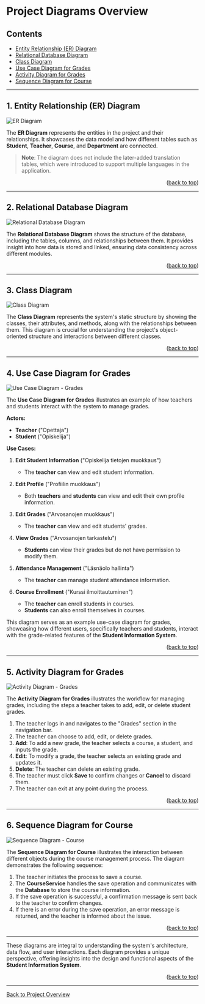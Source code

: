# Project Diagrams Overview

## Contents
- [Entity Relationship (ER) Diagram](#1-entity-relationship-er-diagram)
- [Relational Database Diagram](#2-relational-database-diagram)
- [Class Diagram](#3-class-diagram)
- [Use Case Diagram for Grades](#4-use-case-diagram-for-grades)
- [Activity Diagram for Grades](#5-activity-diagram-for-grades)
- [Sequence Diagram for Course](#6-sequence-diagram-for-course)

---

## 1. Entity Relationship (ER) Diagram
![ER Diagram](../../images/diagrams/1.ER-Diagram.png)

The **ER Diagram** represents the entities in the project and their relationships. It showcases the data model and how different tables such as **Student**, **Teacher**, **Course**, and **Department** are connected.

> **Note**: The diagram does not include the later-added translation tables, which were introduced to support multiple languages in the application.

<p align="right">(<a href="#contents">back to top</a>)</p>

---

## 2. Relational Database Diagram
![Relational Database Diagram](../../images/diagrams/2.Relational-Database-Diagram.png)

The **Relational Database Diagram** shows the structure of the database, including the tables, columns, and relationships between them. It provides insight into how data is stored and linked, ensuring data consistency across different modules.

<p align="right">(<a href="#contents">back to top</a>)</p>

---

## 3. Class Diagram
![Class Diagram](../../images/diagrams/3.Class-Diagram.png)

The **Class Diagram** represents the system's static structure by showing the classes, their attributes, and methods, along with the relationships between them. This diagram is crucial for understanding the project's object-oriented structure and interactions between different classes.

<p align="right">(<a href="#contents">back to top</a>)</p>

---

## 4. Use Case Diagram for Grades
![Use Case Diagram - Grades](../../images/diagrams/4.Use-Case-Diagram-Grades.png)

The **Use Case Diagram for Grades** illustrates an example of how teachers and students interact with the system to manage grades.

**Actors:**
- **Teacher** ("Opettaja")
- **Student** ("Opiskelija")

**Use Cases:**

1. **Edit Student Information** ("Opiskelija tietojen muokkaus")
   - The **teacher** can view and edit student information.

2. **Edit Profile** ("Profiilin muokkaus")
   - Both **teachers** and **students** can view and edit their own profile information.

3. **Edit Grades** ("Arvosanojen muokkaus")
   - The **teacher** can view and edit students' grades.

4. **View Grades** ("Arvosanojen tarkastelu")
   - **Students** can view their grades but do not have permission to modify them.

5. **Attendance Management** ("Läsnäolo hallinta")
   - The **teacher** can manage student attendance information.

6. **Course Enrollment** ("Kurssi ilmoittautuminen")
   - The **teacher** can enroll students in courses.
   - **Students** can also enroll themselves in courses.

This diagram serves as an example use-case diagram for grades, showcasing how different users, specifically teachers and students, interact with the grade-related features of the **Student Information System**.

<p align="right">(<a href="#contents">back to top</a>)</p>

---

## 5. Activity Diagram for Grades
![Activity Diagram - Grades](../../images/diagrams/5.Activity-Diagram-Grades.png)

The **Activity Diagram for Grades** illustrates the workflow for managing grades, including the steps a teacher takes to add, edit, or delete student grades.

1. The teacher logs in and navigates to the "Grades" section in the navigation bar.
2. The teacher can choose to add, edit, or delete grades.
3. **Add**: To add a new grade, the teacher selects a course, a student, and inputs the grade.
4. **Edit**: To modify a grade, the teacher selects an existing grade and updates it.
5. **Delete**: The teacher can delete an existing grade.
6. The teacher must click **Save** to confirm changes or **Cancel** to discard them.
7. The teacher can exit at any point during the process.

<p align="right">(<a href="#contents">back to top</a>)</p>

---

## 6. Sequence Diagram for Course
![Sequence Diagram - Course](../../images/diagrams/6.Sequence-Diagram-Course.png)

The **Sequence Diagram for Course** illustrates the interaction between different objects during the course management process. The diagram demonstrates the following sequence:

1. The teacher initiates the process to save a course.
2. The **CourseService** handles the save operation and communicates with the **Database** to store the course information.
3. If the save operation is successful, a confirmation message is sent back to the teacher to confirm changes.
4. If there is an error during the save operation, an error message is returned, and the teacher is informed about the issue.

<p align="right">(<a href="#contents">back to top</a>)</p>

---

These diagrams are integral to understanding the system's architecture, data flow, and user interactions. Each diagram provides a unique perspective, offering insights into the design and functional aspects of the **Student Information System**.

<p align="right">(<a href="#contents">back to top</a>)</p>

---

[Back to Project Overview](../project-overview/project-overview.md)

